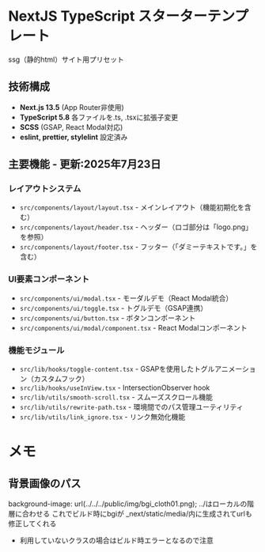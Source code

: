 # NextJS TypeScript スターターテンプレート
ssg（静的html）サイト用プリセット

## 技術構成
- **Next.js 13.5** (App Router非使用)
- **TypeScript 5.8** 各ファイルを.ts, .tsxに拡張子変更
- **SCSS** (GSAP, React Modal対応)
- **eslint, prettier, stylelint** 設定済み

## 主要機能 - 更新:2025年7月23日

### レイアウトシステム
- `src/components/layout/layout.tsx` - メインレイアウト（機能初期化を含む）
- `src/components/layout/header.tsx` - ヘッダー（ロゴ部分は「logo.png」を参照）
- `src/components/layout/footer.tsx` - フッター（「ダミーテキストです。」を含む）

### UI要素コンポーネント
- `src/components/ui/modal.tsx` - モーダルデモ（React Modal統合）
- `src/components/ui/toggle.tsx` - トグルデモ（GSAP連携）
- `src/components/ui/button.tsx` - ボタンコンポーネント
- `src/components/ui/modal/component.tsx` - React Modalコンポーネント

### 機能モジュール
- `src/lib/hooks/toggle-content.tsx` - GSAPを使用したトグルアニメーション（カスタムフック）
- `src/lib/hooks/useInView.tsx` - IntersectionObserver hook
- `src/lib/utils/smooth-scroll.tsx` - スムーズスクロール機能
- `src/lib/utils/rewrite-path.tsx` - 環境間でのパス管理ユーティリティ
- `src/lib/utils/link_ignore.tsx` - リンク無効化機能



# メモ

## 背景画像のパス
background-image: url(../../../public/img/bgi_cloth01.png);
../はローカルの階層に合わせる
これでビルド時にbgiが _next/static/media/内に生成されてurlも修正してくれる
* 利用していないクラスの場合はビルド時エラーとなるので注意



